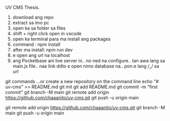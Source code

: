 UV CMS Thesis.

1. download ang repo
2. extract sa imo pc
3. open ka sa folder sa files
4. shift + right click open in vscode
5. open ka terminal para ma install ang packages
6.  command :    npm install
7.  after ma install:    npm run dev
8.  e open ang url na localhost
9.  ang Pocketbase ani live server ni.. no ned na configure.. tan awa lang sa main.js file.. naa link ddto e open nimo database na.. pon.e lang /_/ sa url






git commands
…or create a new repository on the command line
echo "# uv-cms" >> README.md
git init
git add README.md
git commit -m "first commit"
git branch -M main
git remote add origin https://github.com/chaaanito/uv-cms.git
git push -u origin main



git remote add origin https://github.com/chaaanito/uv-cms.git
git branch -M main
git push -u origin main
